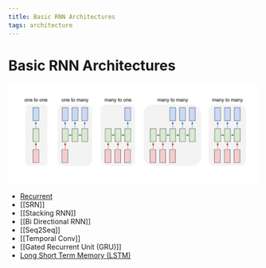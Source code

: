 ```yaml
---
title: Basic RNN Architectures
tags: architecture
---
```


# Basic RNN Architectures

![im](assets/Pasted%20Image%2020220307171009.png)

- [Recurrent](Recurrent.md)
- [[SRN]]
- [[Stacking RNN]]
- [[Bi Directional RNN]]
- [[Seq2Seq]]
- [[Temporal Conv]]
- [[Gated Recurrent Unit (GRU)]]
- [Long Short Term Memory (LSTM)](Long%20Short%20Term%20Memory%20(LSTM).md)


















